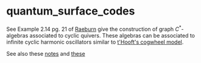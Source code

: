 # quantum_surface_codes

See Example 2.14 pg. 21 of [Raeburn](https://wiki.math.ntnu.no/_media/ma8107/2014h/iain_raeburn_cbmsnov2_.pdf) give the construction of graph $C^*$-algebras associated to cyclic quivers. These algebras can be associated to infinite cyclic harmonic oscillators similar to [t'Hooft's cogwheel model](https://arxiv.org/abs/1405.1548). 


See also these [notes](http://www.waltervansuijlekom.nl/wp-content/uploads/2014/05/thesisRichardBSc.pdf) and [these](https://arxiv.org/pdf/hep-th/9912130.pdf)


